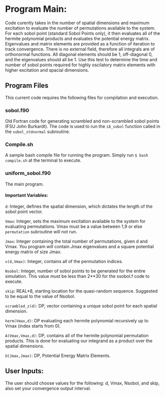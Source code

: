 # Program Main:
Code curently takes in the number of spatial dimensions and maximum excitation to evaluate the number of permutations available to the system. 
For each sobol point (standard Sobol Points only), it then evaluates all of the hermite polynomial products and evaluates the potential energy matrix. 
Eigenvalues and matrix elements are provided as a function of iteration to track convergence. 
There is no external field, therefore all integrals are of orthonormal functions.
All diagonal elements should be 1, off-diagonal 0, and the eigenvalues should all be 1. 
Use this test to determine the time and number of sobol points required for highly oscilatory matrix elements with higher excitation and spacial dimensions. 

## Program Files
This current code requires the following files for compilation and execution.

### sobol.f90
Old Fortran code for generating scrambled and non-scrambled sobol points (FSU John Burkardt). 
The code is used to run the `i8_sobol` function called in the `sobol_stdnormal` subroutine.

### Compile.sh
A sample bash compile file for running the program. Simply run
`$ bash compile.sh` at the terminal to execute.

### uniform_sobol.f90
The main program. 
#### Important Variables:
`d`: Integer, defines the spatial dimension, which dictates the length of the sobol point vector. 

`Vmax`: Integer, sets the maximum excitation available to the system for evaluating permutations.
Vmax must be a value between 1,9 or else `permutation` subroutine will not run. 

`Jmax`: Integer containing the total number of permutations, given d and Vmax. 
You program will contain Jmax eigenvalues and a square potential energy matrix of size Jmax.

`v(d,Vmax)`: Integer, contains all of the permutation indices.

`Nsobol`: Integer, number of sobol points to be generated for the entire simulation.
This value must be less than 2**30 for the ssobol.f code to execute. 

`skip`: REAL*8, starting location for the quasi-random sequence.
Suggested to be equal to the value of Nsobol. 

`scrambled_z(d)`: DP, vector containing a unique sobol point for each spatial dimension. 

`herm(Vmax,d)`: DP evaluating each hermite polynomial recursively up to Vmax (index starts from 0). 

`A(Vmax,Vmax,d)`: DP, contains all of the hermite polynomial permutation products. 
This is done for evaluating our integrand as a product over the spatial dimensions. 

`U(Jmax,Jmax)`: DP, Potential Energy Matrix Elements. 

## User Inputs:
The user should choose values for the following:
d, Vmax, Nsobol, and skip, also set your convergence output interval. 
